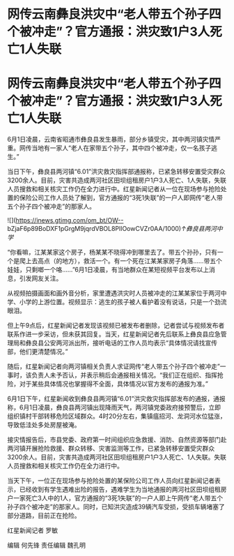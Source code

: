 # 网传云南彝良洪灾中“老人带五个孙子四个被冲走”？官方通报：洪灾致1户3人死亡1人失联

# 网传云南彝良洪灾中“老人带五个孙子四个被冲走”？官方通报：洪灾致1户3人死亡1人失联

6月1日凌晨，云南省昭通市彝良县发生暴雨，部分乡镇受灾，其中两河镇灾情严重。网传当地有一家人“老人在家带五个孙子，其中四个被冲走，仅一名孩子逃生。”

当日下午，彝良县两河镇“6.01”洪灾救灾指挥部通报称，已紧急转移安置受灾群众3200余人。目前，灾害共造成两河社区田坝组租房户1户3人死亡、1人失联，失联人员搜救和相关核灾工作仍在全力进行中。红星新闻记者从一位在现场参与抢险处置的保险公司工作人员处了解到，官方通报的“3死1失联”的一户人即网传“老人带五个孙子四个被冲走”的那家人。

![](https://inews.gtimg.com/om_bt/OW--
bZjaF6p89BoDXF1pGrgM9jqrdVBOL8PlIOowCVZr0AA/1000)_↑彝良县两河中学_

“你看嘛，江某某家这个房子，杨某某不晓得冲到哪里去了。带五个孙孙，只有一个是爬上去高点（的地方），救活一个。有一个死在江某某家房子角落……带五个娃娃，只剩啷一个咯……”6月1日凌晨，有当地群众在某短视频平台发布以上消息，引发网友关注。

从视频拍摄画面和画外音分析，家里遭遇洪灾时人员被冲走的江某某家位于两河中学、小学的上游位置。视频显示：逃生的孩子被人看护着没有说话，只是一个劲流眼泪。

但上午9点后，红星新闻记者发现该视频已被发布者删除，记者尝试与视频发布者联系作进一步采访，但未获其回复。当天，红星新闻记者先后联系上彝良县应急管理局和彝良县公安两河派出所，接听电话的工作人员均表示“具体情况请找宣传部，他们更清楚情况。”

随后，红星新闻记者向两河镇相关负责人求证网传“老人带五个孙子四个被冲走”一事时，该负责人未予否认，并表示稍后会通报相关情况。“我们正在组织、指挥抢险，对于某些具体情况也掌握得不全面，具体情况以官方发布的通报为准。”

6月1日下午，红星新闻收到彝良县两河镇“6.01”洪灾救灾指挥部发布的通报，通报称，6月1日凌晨，彝良县两河镇出现降雨天气，两河镇党委政府接预警后，立即组织镇村干部转移危险区域群众。4时20分左右，集镇瘟招河、龙洞河水位猛涨，导致低洼处多处房屋被淹。

接灾情报告后，市县党委、政府第一时间组织应急救援、消防、自然资源等部门赴两河镇开展抢险救援、群众转移、灾害监测等工作，已紧急转移安置受灾群众3200余人。目前，灾害共造成两河社区田坝组租房户1户3人死亡、1人失联。失联人员搜救和相关核灾工作仍在全力进行中。

当天下午，一位正在现场参与抢险处置的某保险公司工作人员向红星新闻记者表示，已经收到有学生遇难出险的报告，遇难学生为当地通报的两河社区田坝组租房户一家死亡3人中的1人，官方通报的“3死1失联”的一户人即上午网传“老人带五个孙子四个被冲走”的那家人。同时，已知洪灾造成39辆汽车受损，受损车辆堵塞了部分道路，目前正在抢险。

红星新闻记者 罗敏

编辑 何先锋 责任编辑 魏孔明

